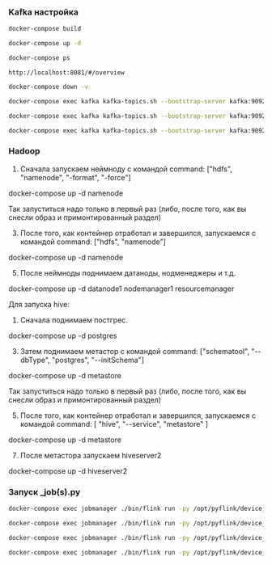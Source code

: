 ### Kafka настройка


```bash
docker-compose build
```


```bash
docker-compose up -d
```

```bash
docker-compose ps
```
```
http://localhost:8081/#/overview

```
```bash
docker-compose down -v
```

```bash
docker-compose exec kafka kafka-topics.sh --bootstrap-server kafka:9092 --create --topic itmo2023 --partitions 1 --replication-factor 1
```
```bash
docker-compose exec kafka kafka-topics.sh --bootstrap-server kafka:9092 --describe itmo2023  
```
```bash
docker-compose exec kafka kafka-topics.sh --bootstrap-server kafka:9092 --alter --topic itmo2023 --partitions 2
```

### Hadoop
1. Сначала запускаем неймноду с командой command: ["hdfs", "namenode", "-format", "-force"]

docker-compose up -d namenode

Так запуститься надо только в первый раз (либо, после того, как вы снесли образ и примонтированный раздел)

3. После того, как контейнер отработал и завершился, запускаемся с командой command: ["hdfs", "namenode"]

docker-compose up -d namenode

5. После неймноды поднимаем датаноды, нодменеджеры и т.д.

docker-compose up -d datanode1 nodemanager1 resourcemanager 


Для запуска hive:

1. Сначала поднимаем постгрес.

docker-compose up -d postgres

3. Затем поднимаем метастор с командой command: ["schematool", "--dbType", "postgres", "--initSchema"]

docker-compose up -d metastore

Так запуститься надо только в первый раз (либо, после того, как вы снесли образ и примонтированный раздел)

5. После того, как контейнер отработал и завершился, запускаемся с командой command: [ "hive", "--service", "metastore" ]

docker-compose up -d metastore

7. После метастора запускаем hiveserver2

docker-compose up -d hiveserver2


### Запуск _job(s).py

```bash
docker-compose exec jobmanager ./bin/flink run -py /opt/pyflink/device_job.py -d  
```

```bash
docker-compose exec jobmanager ./bin/flink run -py /opt/pyflink/device_job_tumbling.py -d
```

```bash
docker-compose exec jobmanager ./bin/flink run -py /opt/pyflink/device_job_sliding.py -d
```

```bash
docker-compose exec jobmanager ./bin/flink run -py /opt/pyflink/device_job_session.py -d
```


